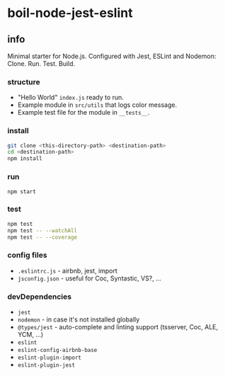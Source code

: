 # boil-node-jest-eslint

## info

Minimal starter for Node.js. Configured with Jest, ESLint and Nodemon:
Clone. Run. Test. Build.

### structure

- "Hello World" `index.js` ready to run.
- Example module in  `src/utils` that logs color message.
- Example test file for the module in `__tests__`.

### install

```sh
git clone <this-directory-path> <destination-path>
cd <destination-path>
npm install
```

### run

`npm start`

### test

```sh
npm test
npm test -- --watchAll
npm test -- --coverage
```

### config files

- `.eslintrc.js` - airbnb, jest, import
- `jsconfig.json` - useful for Coc, Syntastic, VS?, ...

### devDependencies

- `jest`
- `nodemon` - in case it's not installed globally
- `@types/jest` - auto-complete and linting support (tsserver, Coc, ALE, YCM, ...)
- `eslint`
- `eslint-config-airbnb-base`
- `eslint-plugin-import`
- `eslint-plugin-jest`
